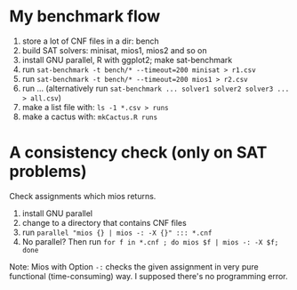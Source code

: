 # My benchmark flow

1. store a lot of CNF files in a dir: bench
1. build SAT solvers: minisat, mios1, mios2 and so on
1. install GNU parallel, R with ggplot2; make sat-benchmark
1. run `sat-benchmark -t bench/* --timeout=200 minisat > r1.csv`
1. run `sat-benchmark -t bench/* --timeout=200 mios1 > r2.csv`
1. run ... (alternatively run `sat-benchmark ... solver1 solver2 solver3 ... > all.csv`)
1. make a list file with: `ls -1 *.csv > runs`
1. make a cactus with: `mkCactus.R runs`

# A consistency check (only on SAT problems)

Check assignments which mios returns.

1. install GNU parallel
1. change to a directory that contains CNF files
1. run `parallel "mios {} | mios -: -X {}" ::: *.cnf`
1. No parallel? Then run `for f in *.cnf ; do mios $f | mios -: -X $f; done`

Note: Mios with Option `-:` checks the given assignment in very pure functional (time-consuming) way.
I supposed there's no programming error.
